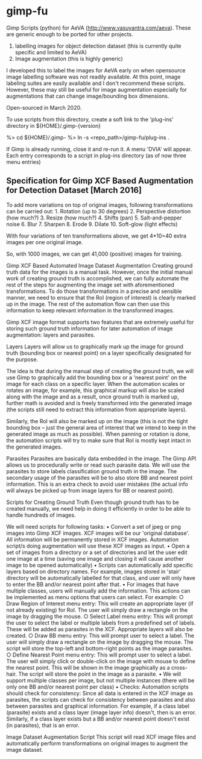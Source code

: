 # gimp-fu
Gimp Scripts (python) for AeVA (http://www.vasuyantra.com/aeva). These are generic enough to be ported for other projects.
1. labelling images for object detection dataset (this is currently quite specific and limited to AeVA)
2. Image augmentation (this is highly generic)

I developed this to label the images for AeVA early on when opensource image labelling software was not readily available. At this point, image labeling suites are easily available and I don't recommend these scripts. However, these may still be useful for image augmentation especially for augmentations that can change image/bounding box dimensions.

Open-sourced in March 2020.

To use scripts from this directory, create a soft link to the 'plug-ins' directory in ${HOME}/.gimp-{version}

%> cd ${HOME}/.gimp-<version>
%> ln -s <repo_path>/gimp-fu/plug-ins .


If Gimp is already running, close it and re-run it. A menu 'DVIA' will appear. Each entry corresponds to a script in plug-ins directory (as of now three menu entries)


## Specification for Gimp XCF Based Augmentation for Detection Dataset [March 2016]
To add more variations on top of original images, following transformations can be carried out:
	1. Rotation (up to 30 degrees)
	2. Perspective distortion (how much?)
	3. Resize (how much?)
	4. Shifts (pan)
	5. Salt-and-pepper noise
	6. Blur
	7. Sharpen
	8. Erode
	9. Dilate
	10. Soft-glow (light effects)

With four variations of ten transformations above, we get 4*10=40 extra images per one original image.

So, with 1000 images, we can get 41,000 (positive) images for training.

Gimp XCF Based Automated Image Dataset Augmentation
Creating ground truth data for the images is a manual task. However, once the initial manual work of creating ground truth is accomplished, we can fully automate the rest of the steps for augmenting the image set with aforementioned transformations. To do those transformations in a precise and sensible manner, we need to ensure that the RoI (region of interest) is clearly marked up in the image. The rest of the automation flow can then use this information to keep relevant information in the transformed images.

Gimp XCF image format supports two features that are extremely useful for storing such ground truth information for later automation of image augmentation: layers and parasites. 

Layers
Layers will allow us to graphically mark up the image for ground truth (bounding box or nearest point) on a layer specifically designated for the purpose. 

The idea is that during the manual step of creating the ground truth, we will use Gimp to graphically add the bounding box or a 'nearest point' on the image for each class on a specific layer. When the automation scales or rotates an image, for example, this graphical markup will also be scaled along with the image and as a result, once ground truth is marked up, further math is avoided and is freely transformed into the generated image (the scripts still need to extract this information from appropriate layers).

Similarly, the RoI will also be marked up on the image (this is not the tight bounding box – just the general area of interest that we intend to keep in the generated image as much as possible). When panning or rotation is done, the automation scripts will try to make sure that RoI is mostly kept intact in the generated images.

Parasites
Parasites are basically data embedded in the image. The Gimp API allows us to procedurally write or read such parasite data. We will use the parasites to store labels classification ground truth in the image. The secondary usage of the parasites will be to also store BB and nearest point information. This is an extra check to avoid user mistakes (the actual info will always be picked up from image layers for BB or nearest point).

Scripts for Creating Ground Truth
Even though ground truth has to be created manually, we need help in doing it efficiently in order to be able to handle hundreds of images.

We will need scripts for following tasks:
	• Convert a set of jpeg or png images into Gimp XCF images. XCF images will be our 'original database'. All information will be permanently stored in XCF images. Automation script/s doing augmentation will use these XCF images as input.
	• Open a set of images from a directory or a set of directories and let the user edit one image at a time (saving one image and closing it will cause another image to be opened automatically)
	• Scripts can automatically add specific layers based on directory names. For example, images stored in 'stair' directory will be automatically labelled for that class, and user will only have to enter the BB and/or nearest point after that.
	• For images that have multiple classes, users will manually add the information. This actions can be implemented as menu options that users can select. For example:
		○ Draw Region of Interest menu entry: This will create an appropriate layer (if not already existing) for RoI. The user will simply draw a rectangle on the image by dragging the mouse.
		○ Select Label menu entry: This will prompt the user to select the label or multiple labels from a predefined set of labels. These will be added as parasites in the XCF. Appropriate layers will also be created.
		○ Draw BB menu entry: This will prompt user to select a label. The user will simply draw a rectangle on the image by dragging the mouse. The script will store the top-left and bottom-right points as the image parasites.
		○ Define Nearest Point menu entry: This will prompt user to select a label. The user will simply click or double-click on the image with mouse to define the nearest point. This will be shown in the image graphically as a cross-hair. The script will store the point in the image as a parasite.
	• We will support multiple classes per image, but not multiple instances (there will be only one BB and/or nearest point per class)
	• Checks: Automation scripts should check for consistency: Since all data is entered in the XCF image as parasites, the scripts can check for consistency between parasites and also between parasites and graphical information. For example, if a class label (parasite) exists and a class layer (image layer info) doesn't, then is an error. Similarly, if a class layer exists but a BB and/or nearest point doesn't exist (in parasites), that is an error.
		
		
Image Dataset Augmentation Script
This script will read XCF image files and automatically perform transformations on original images to augment the image dataset. 
